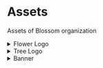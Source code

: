 # Assets
Assets of Blossom organization

<details>
<summary>Flower Logo</summary>
<br>
  
### Flower Logo
  
<img src ='./flower.png' width='20%'><br>

### Transparent Flower Logo

<img src ='./flower-trans.png' width='20%'>

</details>


<details>
<summary>Tree Logo</summary>
<br>
  
### Tree Logo
  
<img src ='./logo-1000x1000.png' width='50%'><br>

### Transparent Tree Logo

<img src ='./transparent-1000x1000.png'><br>

</details>


<details>
<summary>Banner</summary>
<br>
  
### Banner
  
<img src ='./banner.png' width='50%'><br>

</details>
